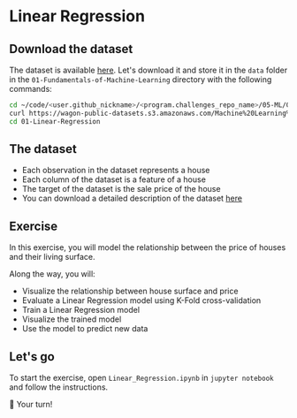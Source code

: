 
# Linear Regression

## Download the dataset

The dataset is available [here](https://wagon-public-datasets.s3.amazonaws.com/Machine%20Learning%20Datasets/ML_Houses_dataset.csv). Let's download it and store it in the `data` folder in the `01-Fundamentals-of-Machine-Learning` directory with the following commands:

```bash
cd ~/code/<user.github_nickname>/<program.challenges_repo_name>/05-ML/01-Fundamentals-of-Machine-Learning
curl https://wagon-public-datasets.s3.amazonaws.com/Machine%20Learning%20Datasets/ML_Houses_dataset.csv > data/houses.csv
cd 01-Linear-Regression
```

## The dataset

- Each observation in the dataset represents a house
- Each column of the dataset is a feature of a house
- The target of the dataset is the sale price of the house
- You can download a detailed description of the dataset [here](https://wagon-public-datasets.s3.amazonaws.com/Machine%20Learning%20Datasets/ML_Houses_dataset_description.txt)


## Exercise

In this exercise, you will model the relationship between the price of houses and their living surface.

Along the way, you will:

- Visualize the relationship between house surface and price
- Evaluate a Linear Regression model using K-Fold cross-validation
- Train a Linear Regression model
- Visualize the trained model
- Use the model to predict new data

## Let's go

To start the exercise, open `Linear_Regression.ipynb` in `jupyter notebook` and follow the instructions.

🚀 Your turn!
